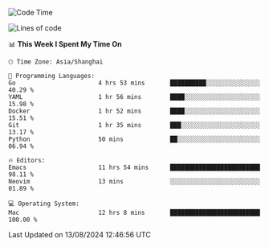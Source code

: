 <!--START_SECTION:waka-->
![Code Time](http://img.shields.io/badge/Code%20Time-2%2C129%20hrs%2047%20mins-blue)

![Lines of code](https://img.shields.io/badge/From%20Hello%20World%20I%27ve%20Written-308.0%20thousand%20lines%20of%20code-blue)

📊 **This Week I Spent My Time On** 

```text
🕑︎ Time Zone: Asia/Shanghai

💬 Programming Languages: 
Go                       4 hrs 53 mins       ██████████░░░░░░░░░░░░░░░   40.29 % 
YAML                     1 hr 56 mins        ████░░░░░░░░░░░░░░░░░░░░░   15.98 % 
Docker                   1 hr 52 mins        ████░░░░░░░░░░░░░░░░░░░░░   15.51 % 
Git                      1 hr 35 mins        ███░░░░░░░░░░░░░░░░░░░░░░   13.17 % 
Python                   50 mins             ██░░░░░░░░░░░░░░░░░░░░░░░   06.94 % 

🔥 Editors: 
Emacs                    11 hrs 54 mins      █████████████████████████   98.11 % 
Neovim                   13 mins             ░░░░░░░░░░░░░░░░░░░░░░░░░   01.89 % 

💻 Operating System: 
Mac                      12 hrs 8 mins       █████████████████████████   100.00 % 
```


 Last Updated on 13/08/2024 12:46:56 UTC
<!--END_SECTION:waka-->
